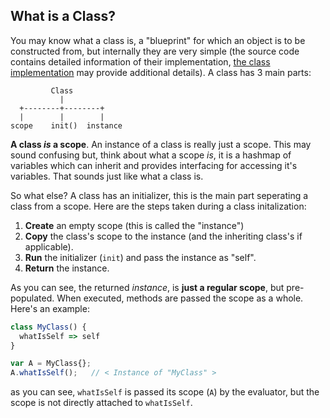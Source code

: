 ## What is a Class?
You may know what a class is, a "blueprint" for which an object is to be constructed from, but internally they are very simple (the source code contains detailed information of their implementation, [the class implementation](https://github.com/cheddar-lang/Cheddar/blob/master/src/interpreter/core/env/class.es6#L1) may provide additional details). A class has 3 main parts:

```
         Class
           |
  +--------+--------+
  |        |        |
scope    init()  instance
```

**A class _is_ a scope**. An instance of a class is really just a scope. This may sound confusing but, think about what a scope _is_, it is a hashmap of variables which can inherit and provides interfacing for accessing it's variables. That sounds just like what a class is.

So what else? A class has an initializer, this is the main part seperating a class from a scope. Here are the steps taken during a class initalization:

 1. **Create** an empty scope (this is called the "instance")
 2. **Copy** the class's scope to the instance (and the inheriting class's if applicable).
 3. **Run** the initializer (`init`) and pass the instance as "self".
 4. **Return** the instance.

As you can see, the returned _instance_, is **just a regular scope**, but pre-populated. When executed, methods are passed the scope as a whole. Here's an example:

```js
class MyClass() {
  whatIsSelf => self
}

var A = MyClass{};
A.whatIsSelf();   // < Instance of "MyClass" >
```

as you can see, `whatIsSelf` is passed its scope (`A`) by the evaluator, but the scope is not directly attached to `whatIsSelf`.